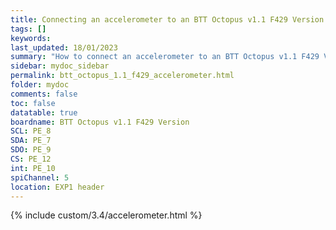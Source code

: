 ```yaml
---
title: Connecting an accelerometer to an BTT Octopus v1.1 F429 Version
tags: []
keywords: 
last_updated: 18/01/2023
summary: "How to connect an accelerometer to an BTT Octopus v1.1 F429 Version"
sidebar: mydoc_sidebar
permalink: btt_octopus_1.1_f429_accelerometer.html
folder: mydoc
comments: false
toc: false
datatable: true
boardname: BTT Octopus v1.1 F429 Version
SCL: PE_8
SDA: PE_7
SDO: PE_9
CS: PE_12
int: PE_10
spiChannel: 5
location: EXP1 header
---
```


{% include custom/3.4/accelerometer.html %}

